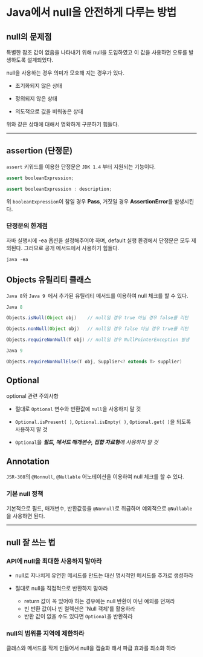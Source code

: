 Java에서 null을 안전하게 다루는 방법
===
null의 문제점
---
특별한 참조 값이 없음을 나타내기 위해 null을 도입하였고 이 값을 사용하면 오류를 발생하도록 설계되었다.

null을 사용하는 경우 의미가 모호해 지는 경우가 있다.

- 초기화되지 않은 상태


- 정의되지 않은 상태


- 의도적으로 값을 비워놓은 상태

위와 같은 상태에 대해서 명확하게 구분하기 힘들다.

---
assertion (단정문)
---
```assert``` 키워드를 이용한 단정문은 ```JDK 1.4``` 부터 지원되는 기능이다.

```java
assert booleanExpression;

assert booleanExpression : description;
```
위 ```booleanExpression```이 참일 경우 **Pass**, 거짓일 경우 **AssertionError**를 발생시킨다.

### 단정문의 한계점
자바 실행시에 -ea 옵션을 설정해주어야 하며, default 실행 환경에서 단정문은 모두 제외된다. 그러므로 공개 메서드에서 사용하기 힘들다.

```java
java -ea
```

Objects 유틸리티 클래스
---
```Java 8```와 ```Java 9 ```에서 추가된 유틸리티 메서드를 이용하여 null 체크를 할 수 있다.
``` java
Java 8

Objects.isNull(Object obj)    // null일 경우 true 아닐 경우 false를 리턴

Objects.nonNull(Object obj)   // null일 경우 false 아닐 경우 true를 리턴

Objects.requireNonNull(T obj) // null일 경우 NullPointerException 발생

Java 9

Objects.requireNonNullElse(T obj, Supplier<? extends T> supplier)
```


Optional
---
optional 관련 주의사항
- 절대로 ```Optional``` 변수와 반환값에 ```null```을 사용하지 말 것


- ```Optional.isPresent( )```, ```Optional.isEmpty( )```, ```Optional.get( )```을 되도록 사용하지 말 것


- ```Optional```을 ***필드, 메서드 매개변수, 집합 자료형**에 사용하지 말 것*


Annotation
---
```JSR-308```의 ```@Nonnull```, ```@Nullable``` 어노테이션을 이용하여 null 체크를 할 수 있다.
### 기본 null 정책
기본적으로 필드, 매개변수, 반환값등을 ```@Nonnull```로 취급하며 예외적으로 ```@Nullable```을 사용하면 된다.

---
null 잘 쓰는 법
---

### API에 null을 최대한 사용하지 말아라
- null로 지나치게 유연한 메서드를 만드는 대신 명시적인 메서드를 추가로 생성하라


- 절대로 null을 직접적으로 반환하지 말아라

    - return 값이 꼭 있어야 하는 경우에는 null 반환이 아닌 예외를 던져라
    - 빈 반환 값이나 빈 컬렉션은  'Null 객체'를 활용하라
    - 반환 값이 없을 수도 있다면 ```Optional```을 반환하라
    
### null의 범위를 지역에 제한하라
클래스와 메서드를 작게 만들어서 null을 캡슐화 해서 파급 효과를 최소화 하라
